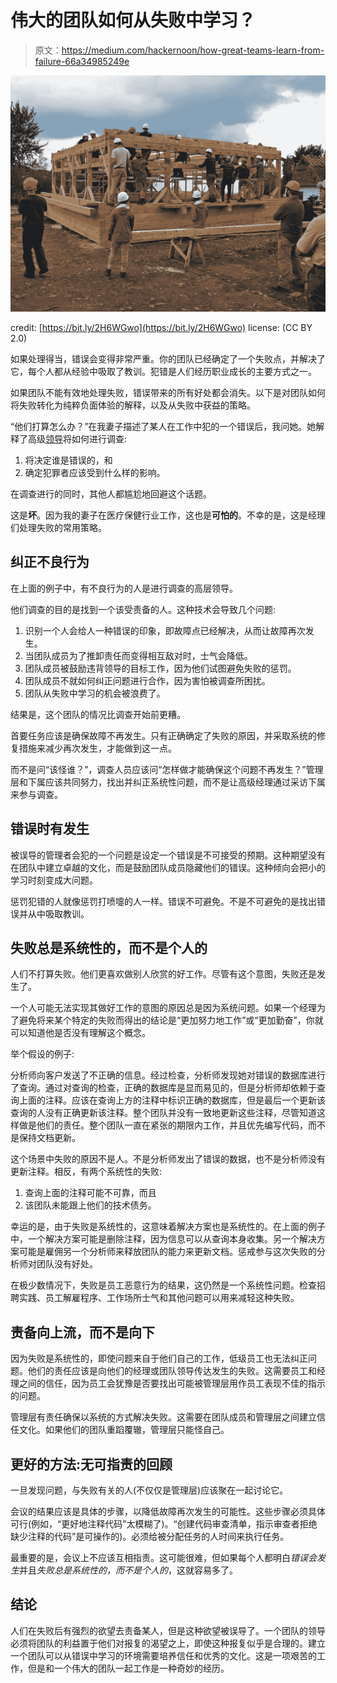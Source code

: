 # 伟大的团队如何从失败中学习？

> 原文：<https://medium.com/hackernoon/how-great-teams-learn-from-failure-66a34985249e>

![](img/d46ffda5a926886f6e02caf87f396d10.png)

credit: [https://bit.ly/2H6WGwo](https://bit.ly/2H6WGwo) license: (CC BY 2.0)

如果处理得当，错误会变得非常严重。你的团队已经确定了一个失败点，并解决了它，每个人都从经验中吸取了教训。犯错是人们经历职业成长的主要方式之一。

如果团队不能有效地处理失败，错误带来的所有好处都会消失。以下是对团队如何将失败转化为纯粹负面体验的解释，以及从失败中获益的策略。

“他们打算怎么办？”在我妻子描述了某人在工作中犯的一个错误后，我问她。她解释了高级[领导](https://hackernoon.com/tagged/leadership)将如何进行调查:

1.  将决定谁是错误的，和
2.  确定犯罪者应该受到什么样的影响。

在调查进行的同时，其他人都尴尬地回避这个话题。

这是**坏**。因为我的妻子在医疗保健行业工作，这也是**可怕的**。不幸的是，这是经理们处理失败的常用策略。

## 纠正不良行为

在上面的例子中，有不良行为的人是进行调查的高层领导。

他们调查的目的是找到一个该受责备的人。这种技术会导致几个问题:

1.  识别一个人会给人一种错误的印象，即故障点已经解决，从而让故障再次发生。
2.  当团队成员为了推卸责任而变得相互敌对时，士气会降低。
3.  团队成员被鼓励违背领导的目标工作，因为他们试图避免失败的惩罚。
4.  团队成员不就如何纠正问题进行合作，因为害怕被调查所困扰。
5.  团队从失败中学习的机会被浪费了。

结果是，这个团队的情况比调查开始前更糟。

首要任务应该是确保故障不再发生。只有正确确定了失败的原因，并采取系统的修复措施来减少再次发生，才能做到这一点。

而不是问“该怪谁？”，调查人员应该问“怎样做才能确保这个问题不再发生？”管理层和下属应该共同努力，找出并纠正系统性问题，而不是让高级经理通过采访下属来参与调查。

## 错误时有发生

被误导的管理者会犯的一个问题是设定一个错误是不可接受的预期。这种期望没有在团队中建立卓越的文化，而是鼓励团队成员隐藏他们的错误。这种倾向会把小的学习时刻变成大问题。

惩罚犯错的人就像惩罚打喷嚏的人一样。错误不可避免。不是不可避免的是找出错误并从中吸取教训。

## 失败总是系统性的，而不是个人的

人们不打算失败。他们更喜欢做别人欣赏的好工作。尽管有这个意图，失败还是发生了。

一个人可能无法实现其做好工作的意图的原因总是因为系统问题。如果一个经理为了避免将来某个特定的失败而得出的结论是“更加努力地工作”或“更加勤奋”，你就可以知道他是否没有理解这个概念。

举个假设的例子:

分析师向客户发送了不正确的信息。经过检查，分析师发现她对错误的数据库进行了查询。通过对查询的检查，正确的数据库是显而易见的，但是分析师却依赖于查询上面的注释。应该在查询上方的注释中标识正确的数据库，但是最后一个更新该查询的人没有正确更新该注释。整个团队并没有一致地更新这些注释，尽管知道这样做是他们的责任。整个团队一直在紧张的期限内工作，并且优先编写代码，而不是保持文档更新。

这个场景中失败的原因不是人。不是分析师发出了错误的数据，也不是分析师没有更新注释。相反，有两个系统性的失败:

1.  查询上面的注释可能不可靠，而且
2.  该团队未能跟上他们的技术债务。

幸运的是，由于失败是系统性的，这意味着解决方案也是系统性的。在上面的例子中，一个解决方案可能是删除注释，因为信息可以从查询本身收集。另一个解决方案可能是雇佣另一个分析师来释放团队的能力来更新文档。惩戒参与这次失败的分析师对团队没有好处。

在极少数情况下，失败是员工恶意行为的结果，这仍然是一个系统性问题。检查招聘实践、员工解雇程序、工作场所士气和其他问题可以用来减轻这种失败。

## 责备向上流，而不是向下

因为失败是系统性的，即使问题来自于他们自己的工作，低级员工也无法纠正问题。他们的责任应该是向他们的经理或团队领导传达发生的失败。这需要员工和经理之间的信任，因为员工会犹豫是否要找出可能被管理层用作员工表现不佳的指示的问题。

管理层有责任确保以系统的方式解决失败。这需要在团队成员和管理层之间建立信任文化。如果他们的团队重蹈覆辙，管理层只能怪自己。

## 更好的方法:无可指责的回顾

一旦发现问题，与失败有关的人(不仅仅是管理层)应该聚在一起讨论它。

会议的结果应该是具体的步骤，以降低故障再次发生的可能性。这些步骤必须具体可行(例如，“更好地注释代码”太模糊了)。“创建代码审查清单，指示审查者拒绝缺少注释的代码”是可操作的)。必须给被分配任务的人时间来执行任务。

最重要的是，会议上不应该互相指责。这可能很难，但如果每个人都明白*错误会发生*并且*失败总是系统性的，而不是个人的*，这就容易多了。

## 结论

人们在失败后有强烈的欲望去责备某人，但是这种欲望被误导了。一个团队的领导必须将团队的利益置于他们对报复的渴望之上，即使这种报复似乎是合理的。建立一个团队可以从错误中学习的环境需要培养信任和优秀的文化。这是一项艰苦的工作，但是和一个伟大的团队一起工作是一种奇妙的经历。